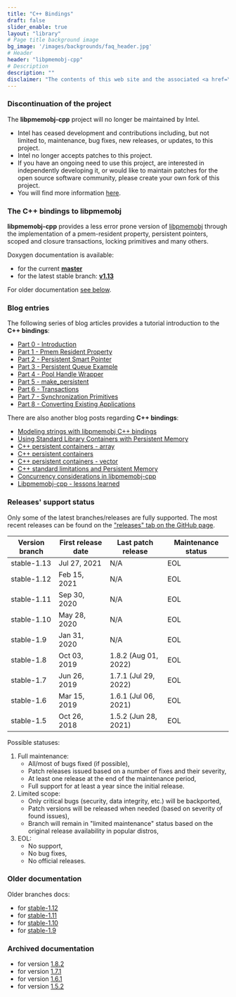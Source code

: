```yaml
---
title: "C++ Bindings"
draft: false
slider_enable: true
layout: "library"
# Page title background image
bg_image: '/images/backgrounds/faq_header.jpg'
# Header
header: "libpmemobj-cpp"
# Description
description: ""
disclaimer: "The contents of this web site and the associated <a href=\"https://github.com/pmem\">GitHub repositories</a> are BSD-licensed open source."
---
```


### Discontinuation of the project
The **libpmemobj-cpp** project will no longer be maintained by Intel.
- Intel has ceased development and contributions including, but not limited to, maintenance, bug fixes, new releases,
or updates, to this project.
- Intel no longer accepts patches to this project.
- If you have an ongoing need to use this project, are interested in independently developing it, or would like to
maintain patches for the open source software community, please create your own fork of this project.
- You will find more information [here](https://pmem.io/blog/2022/11/update-on-pmdk-and-our-long-term-support-strategy/).

### The C++ bindings to libpmemobj

**libpmemobj-cpp** provides a less error prone version of [libpmemobj](/pmdk/libpmemobj/)
through the implementation of a pmem-resident property, persistent pointers,
scoped and closure transactions, locking primitives and many others.

Doxygen documentation is available:

* for the current [**master**](master/doxygen/index.html)
* for the latest stable branch: [**v1.13**](v1.13/doxygen/index.html)

For older documentation [see below](#older-documentation).

### Blog entries

The following series of blog articles provides a tutorial introduction
to the **C++ bindings**:

* [Part 0 - Introduction](/2016/01/12/cpp-01.html)
* [Part 1 - Pmem Resident Property](/2016/01/12/cpp-02.html)
* [Part 2 - Persistent Smart Pointer](/2016/01/12/cpp-03.html)
* [Part 3 - Persistent Queue Example](/2016/01/12/cpp-04.html)
* [Part 4 - Pool Handle Wrapper](/2016/05/10/cpp-05.html)
* [Part 5 - make_persistent](/2016/05/19/cpp-06.html)
* [Part 6 - Transactions](/2016/05/25/cpp-07.html)
* [Part 7 - Synchronization Primitives](/2016/05/31/cpp-08.html)
* [Part 8 - Converting Existing Applications](/2016/06/02/cpp-ctree-conversion.html)

There are also another blog posts regarding **C++ bindings**:
* [Modeling strings with libpmemobj C++ bindings](/2017/01/23/cpp-strings.html)
* [Using Standard Library Containers with Persistent Memory](/2017/07/10/cpp-containers.html)
* [C++ persistent containers - array](/2018/11/02/cpp-array.html)
* [C++ persistent containers](/2018/11/20/cpp-persistent-containers.html)
* [C++ persistent containers - vector](/2019/02/20/cpp-vector.html)
* [C++ standard limitations and Persistent Memory](/2019/10/04/cpp-limitations.html)
* [Concurrency considerations in libpmemobj-cpp](/2021/09/17/concurrency.html)
* [Libpmemobj-cpp - lessons learned](/2021/09/30/cpp-lessons-learned.html)


### Releases' support status

Only some of the latest branches/releases are fully supported. The most recent releases can be found
on the ["releases" tab on the GitHub page](https://github.com/pmem/libpmemobj-cpp/releases).

| Version branch | First release date | Last patch release | Maintenance status |
| -------------- | ------------------ | ------------------ | ------------------ |
| stable-1.13 | Jul 27, 2021 | N/A | EOL |
| stable-1.12 | Feb 15, 2021 | N/A | EOL |
| stable-1.11 | Sep 30, 2020 | N/A | EOL |
| stable-1.10 | May 28, 2020 | N/A | EOL |
| stable-1.9 | Jan 31, 2020 | N/A | EOL |
| stable-1.8 | Oct 03, 2019 | 1.8.2 (Aug 01, 2022) | EOL |
| stable-1.7 | Jun 26, 2019 | 1.7.1 (Jul 29, 2022) | EOL |
| stable-1.6 | Mar 15, 2019 | 1.6.1 (Jul 06, 2021) | EOL |
| stable-1.5 | Oct 26, 2018 | 1.5.2 (Jun 28, 2021) | EOL |

Possible statuses:
1. Full maintenance:
	* All/most of bugs fixed (if possible),
	* Patch releases issued based on a number of fixes and their severity,
	* At least one release at the end of the maintenance period,
	* Full support for at least a year since the initial release.
2. Limited scope:
	* Only critical bugs (security, data integrity, etc.) will be backported,
	* Patch versions will be released when needed (based on severity of found issues),
	* Branch will remain in "limited maintenance" status based on the original release availability in popular distros,
3. EOL:
	* No support,
	* No bug fixes,
	* No official releases.

### Older documentation

Older branches docs:
* for [stable-1.12](v1.12/doxygen/index.html)
* for [stable-1.11](v1.11/doxygen/index.html)
* for [stable-1.10](v1.10/doxygen/index.html)
* for [stable-1.9](v1.9/doxygen/index.html)

### Archived documentation

* for version [1.8.2](v1.8/doxygen/index.html)
* for version [1.7.1](v1.7/doxygen/index.html)
* for version [1.6.1](v1.6/doxygen/index.html)
* for version [1.5.2](v1.5/doxygen/index.html)